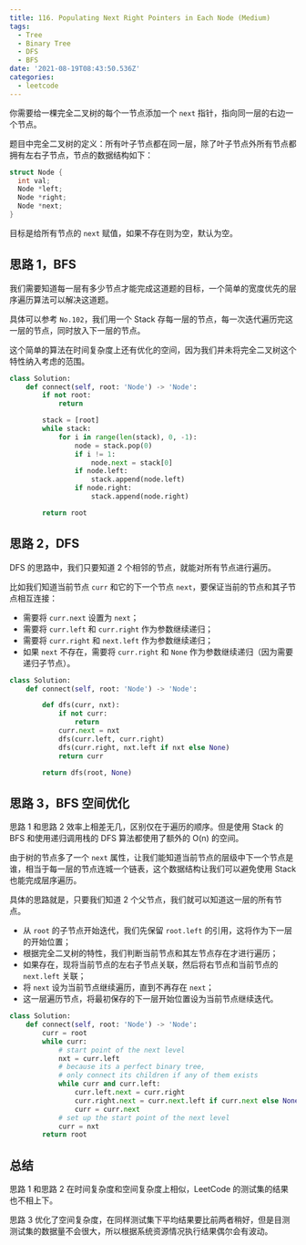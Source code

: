 ```yaml
---
title: 116. Populating Next Right Pointers in Each Node (Medium)
tags:
  - Tree
  - Binary Tree
  - DFS
  - BFS
date: '2021-08-19T08:43:50.536Z'
categories:
  - leetcode
---
```


你需要给一棵完全二叉树的每个一节点添加一个 `next` 指针，指向同一层的右边一个节点。

题目中完全二叉树的定义：所有叶子节点都在同一层，除了叶子节点外所有节点都拥有左右子节点，节点的数据结构如下：

```c++
struct Node {
  int val;
  Node *left;
  Node *right;
  Node *next;
}
```

目标是给所有节点的 `next` 赋值，如果不存在则为空，默认为空。

<!-- more -->

## 思路 1，BFS

我们需要知道每一层有多少节点才能完成这道题的目标，一个简单的宽度优先的层序遍历算法可以解决这道题。

具体可以参考 `No.102`，我们用一个 Stack 存每一层的节点，每一次迭代遍历完这一层的节点，同时放入下一层的节点。

这个简单的算法在时间复杂度上还有优化的空间，因为我们并未将完全二叉树这个特性纳入考虑的范围。

```python
class Solution:
    def connect(self, root: 'Node') -> 'Node':
        if not root:
            return

        stack = [root]
        while stack:
            for i in range(len(stack), 0, -1):
                node = stack.pop(0)
                if i != 1:
                    node.next = stack[0]
                if node.left:
                    stack.append(node.left)
                if node.right:
                    stack.append(node.right)

        return root
```

## 思路 2，DFS

DFS 的思路中，我们只要知道 2 个相邻的节点，就能对所有节点进行遍历。

比如我们知道当前节点 `curr` 和它的下一个节点 `next`，要保证当前的节点和其子节点相互连接：

- 需要将 `curr.next` 设置为 `next`；
- 需要将 `curr.left` 和 `curr.right` 作为参数继续递归；
- 需要将 `curr.right` 和 `next.left` 作为参数继续递归；
- 如果 `next` 不存在，需要将 `curr.right` 和 `None` 作为参数继续递归（因为需要递归子节点）。

```python
class Solution:
    def connect(self, root: 'Node') -> 'Node':

        def dfs(curr, nxt):
            if not curr:
                return
            curr.next = nxt
            dfs(curr.left, curr.right)
            dfs(curr.right, nxt.left if nxt else None)
            return curr

        return dfs(root, None)
```

## 思路 3，BFS 空间优化

思路 1 和思路 2 效率上相差无几，区别仅在于遍历的顺序。但是使用 Stack 的 BFS 和使用递归调用栈的 DFS 算法都使用了额外的 O(n) 的空间。

由于树的节点多了一个 `next` 属性，让我们能知道当前节点的层级中下一个节点是谁，相当于每一层的节点连城一个链表，这个数据结构让我们可以避免使用 Stack 也能完成层序遍历。

具体的思路就是，只要我们知道 2 个父节点，我们就可以知道这一层的所有节点。

- 从 `root` 的子节点开始迭代，我们先保留 `root.left` 的引用，这将作为下一层的开始位置；
- 根据完全二叉树的特性，我们判断当前节点和其左节点存在才进行遍历；
- 如果存在，现将当前节点的左右子节点关联，然后将右节点和当前节点的 `next.left` 关联；
- 将 `next` 设为当前节点继续遍历，直到不再存在 `next`；
- 这一层遍历节点，将最初保存的下一层开始位置设为当前节点继续迭代。

```python
class Solution:
    def connect(self, root: 'Node') -> 'Node':
        curr = root
        while curr:
            # start point of the next level
            nxt = curr.left
            # because its a perfect binary tree,
            # only connect its children if any of them exists
            while curr and curr.left:
                curr.left.next = curr.right
                curr.right.next = curr.next.left if curr.next else None
                curr = curr.next
            # set up the start point of the next level
            curr = nxt
        return root
```

## 总结

思路 1 和思路 2 在时间复杂度和空间复杂度上相似，LeetCode 的测试集的结果也不相上下。

思路 3 优化了空间复杂度，在同样测试集下平均结果要比前两者稍好，但是目测测试集的数据量不会很大，所以根据系统资源情况执行结果偶尔会有波动。
